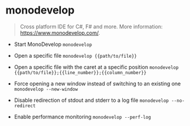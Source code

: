 # monodevelop
> Cross platform IDE for C#, F# and more.
> More information: <https://www.monodevelop.com/>.

- Start MonoDevelop
`monodevelop`

- Open a specific file
`monodevelop {{path/to/file}}`

- Open a specific file with the caret at a specific position
`monodevelop {{path/to/file}};{{line_number}};{{column_number}}`

- Force opening a new window instead of switching to an existing one
`monodevelop --new-window`

- Disable redirection of stdout and stderr to a log file
`monodevelop --no-redirect`

- Enable performance monitoring
`monodevelop --perf-log`
